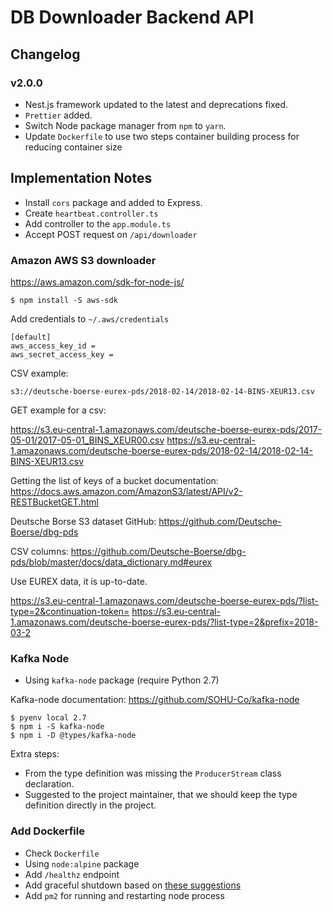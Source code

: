 # DB Downloader Backend API

## Changelog

### v2.0.0

- Nest.js framework updated to the latest and deprecations fixed.
- `Prettier` added.
- Switch Node package manager from `npm` to `yarn`.
- Update `Dockerfile` to use two steps container building process for reducing container size

## Implementation Notes

- Install `cors` package and added to Express.
- Create `heartbeat.controller.ts`
- Add controller to the `app.module.ts`
- Accept POST request on `/api/downloader`

### Amazon AWS S3 downloader

https://aws.amazon.com/sdk-for-node-js/

```
$ npm install -S aws-sdk
```

Add credentials to `~/.aws/credentials`

```
[default]
aws_access_key_id =
aws_secret_access_key =
```

CSV example:

`s3://deutsche-boerse-eurex-pds/2018-02-14/2018-02-14-BINS-XEUR13.csv`

GET example for a csv:

https://s3.eu-central-1.amazonaws.com/deutsche-boerse-eurex-pds/2017-05-01/2017-05-01_BINS_XEUR00.csv
https://s3.eu-central-1.amazonaws.com/deutsche-boerse-eurex-pds/2018-02-14/2018-02-14-BINS-XEUR13.csv

Getting the list of keys of a bucket documentation: https://docs.aws.amazon.com/AmazonS3/latest/API/v2-RESTBucketGET.html

Deutsche Borse S3 dataset GitHub: https://github.com/Deutsche-Boerse/dbg-pds

CSV columns: https://github.com/Deutsche-Boerse/dbg-pds/blob/master/docs/data_dictionary.md#eurex

Use EUREX data, it is up-to-date.

https://s3.eu-central-1.amazonaws.com/deutsche-boerse-eurex-pds/?list-type=2&continuation-token=
https://s3.eu-central-1.amazonaws.com/deutsche-boerse-eurex-pds/?list-type=2&prefix=2018-03-2

### Kafka Node

- Using `kafka-node` package (require Python 2.7)

Kafka-node documentation: https://github.com/SOHU-Co/kafka-node

```
$ pyenv local 2.7
$ npm i -S kafka-node
$ npm i -D @types/kafka-node
```

Extra steps:

- From the type definition was missing the `ProducerStream` class declaration.
- Suggested to the project maintainer, that we should keep the type definition directly in the project.

### Add Dockerfile

- Check `Dockerfile`
- Using `node:alpine` package
- Add `/healthz` endpoint
- Add graceful shutdown based on [these suggestions](https://github.com/BretFisher/node-docker-good-defaults)
- Add `pm2` for running and restarting node process
